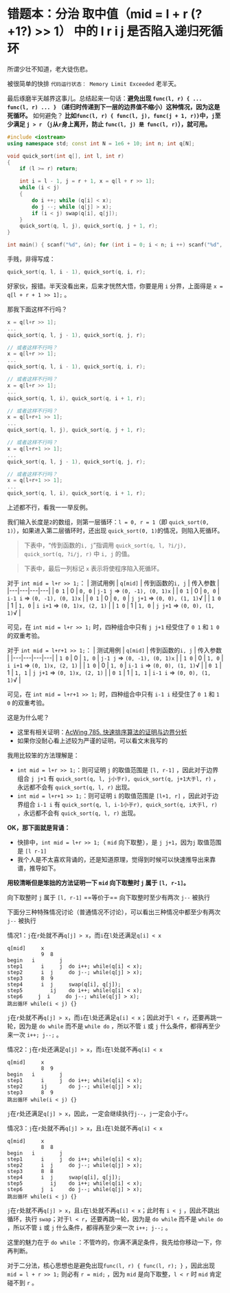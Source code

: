 # 错题本：分治 取中值（mid = l + r (?+1?) >> 1） 中的 l r i j 是否陷入递归死循环

所谓少壮不知道，老大徒伤悲。

被很简单的快排 `代码运行状态： Memory Limit Exceeded` 老半天。

最后琢磨半天越界这事儿。总结起来一句话：**避免出现 `func(l, r) { ... func(l, r) ... }` （递归时传递到下一层的边界值不缩小）这种情况，因为这是死循环。** 如何避免？ **比如`func(l, r) { func(l, j), func(j + 1, r)}`中，`j`至少满足 `j > r` （`j`从`r`身上离开，防止 `func(l, j) 是 func(l, r)`），就可用。**

```cpp
#include <iostream>
using namespace std; const int N = 1e6 + 10; int n; int q[N];

void quick_sort(int q[], int l, int r)
{
    if (l >= r) return;

    int i = l - 1, j = r + 1, x = q[l + r >> 1];
    while (i < j)
    {
        do i ++; while (q[i] < x);
        do j --; while (q[j] > x);
        if (i < j) swap(q[i], q[j]);
    }
    quick_sort(q, l, j), quick_sort(q, j + 1, r);
}

int main() { scanf("%d", &n); for (int i = 0; i < n; i ++) scanf("%d", &q[i]); quick_sort(q, 0, n-1); for (int i = 0; i < n; i ++) printf("%d ", q[i]); return 0; }
```

手贱，非得写成：
```cpp
quick_sort(q, l, i - 1), quick_sort(q, i, r);
```

好家伙，报错。半天没看出来，后来才恍然大悟，你要是用 `i` 分界，上面得是 `x = q[l + r + 1 >> 1];` 。

那我下面这样不行吗？
```cpp
x = q[l+r >> 1];
...
quick_sort(q, l, j - 1), quick_sort(q, j, r);

// 或者这样不行吗？
x = q[l+r >> 1];
...
quick_sort(q, l, i - 1), quick_sort(q, i, r);

// 或者这样不行吗？
x = q[l+r >> 1];
...
quick_sort(q, l, i), quick_sort(q, i + 1, r);

// 或者这样不行吗？
x = q[l+r+1 >> 1];
...
quick_sort(q, l, j), quick_sort(q, j + 1, r);

// 或者这样不行吗？
x = q[l+r+1 >> 1];
...
quick_sort(q, l, j - 1), quick_sort(q, j, r);

// 或者这样不行吗？
x = q[l+r+1 >> 1];
...
quick_sort(q, l, i), quick_sort(q, i + 1, r);
```

上述都不行，看我一一举反例。

我们输入长度是`2`的数组，则第一层循环：`l = 0, r = 1`（即 `quick_sort(0, 1)`），如果进入第二层循环时，还出现 `quick_sort(0, 1)`的情况，则陷入死循环。

> 下表中，“传到函数的`i, j`”指调用 `quick_sort(q, l, ?i/j), quick_sort(q, ?i/j, r)` 中 `i, j` 的值。

> 下表中，最后一列标记 `x` 表示将使程序陷入死循环。

对于 `int mid = l+r >> 1;`：
| 测试用例 | `q[mid]` | 传到函数的`i, j` | 传入参数 |
|---|---|---|---|
| `0 1` | 0 | `0, 0` | `j-1 j` => `(0, -1), (0, 1)x` |
| `0 1` | 0 | `0, 0` | `i-1 i` => `(0, -1), (0, 1)x` |
| `0 1` | 0 | `0, 0` | `j j+1` => `(0, 0), (1, 1)`√ |
| `1 0` | 1 | `1, 0` | `i i+1` => `(0, 1)x, (2, 1)` |
| `1 0` | 1 | `1, 0` | `j j+1` => `(0, 0), (1, 1)`√ |

可见，在 `int mid = l+r >> 1;` 时，四种组合中只有 `j j+1` 经受住了 `0 1` 和 `1 0` 的双重考验。

对于 `int mid = l+r+1 >> 1;`：
| 测试用例 | `q[mid]` | 传到函数的`i, j` | 传入参数 |
|---|---|---|---|
| `1 0` | 0 | `1, 0` | `j-1 j` => `(0, -1), (0, 1)x` |
| `1 0` | 0 | `1, 0` | `i i+1` => `(0, 1)x, (2, 1)` |
| `1 0` | 0 | `1, 0` | `i-1 i` => `(0, 0), (1, 1)`√ |
| `0 1` | 1 | `1, 1` | `j j+1` => `(0, 1)x, (2, 1)` |
| `0 1` | 1 | `1, 1` | `i-1 i` => `(0, 0), (1, 1)`√ |

可见，在 `int mid = l+r+1 >> 1;` 时，四种组合中只有 `i-1 i` 经受住了 `0 1` 和 `1 0` 的双重考验。

这是为什么呢？
- 这里有相关证明：[AcWing 785. 快速排序算法的证明与边界分析](https://www.acwing.com/solution/content/16777/)
- 如果你没耐心看上述较为严谨的证明，可以看文末我写的

我用比较笨的方法理解是：
- `int mid = l+r >> 1;`：则可证明 `j` 的取值范围是 `[l, r-1]` ，因此对于边界组合 `j j+1` 有 `quick_sort(q, l, j小于r), quick_sort(q, j+1大于l, r)` ，永远都不会有 `quick_sort(q, l, r)` 出现。
- `int mid = l+r+1 >> 1;`：则可证明 `i` 的取值范围是 `[l+1, r]` ，因此对于边界组合 `i-1 i` 有 `quick_sort(q, l, i-1小于r), quick_sort(q, i大于l, r)` ，永远都不会有 `quick_sort(q, l, r)` 出现。

**OK，那下面就是背诵：**
- 快排中，`int mid = l+r >> 1;`（ `mid` 向下取整），是 `j j+1`，因为`j` 取值范围是 `[l r-1]`
- 我个人是不太喜欢背诵的，还是知道原理，觉得到时候可以快速推导出来靠谱，推导如下。

**用较清晰但是笨拙的方法证明一下 `mid` 向下取整时 `j` 属于 `[l, r-1]`。**

向下取整时 `j` 属于 `[l, r-1]` ==等价于== 向下取整时至少有两次 `j--` 被执行

下面分三种特殊情况讨论（普通情况不讨论），可以看出三种情况中都至少有两次 `j--` 被执行

情况1：`j`在`r`处就不再`q[j] > x`，而`i`在`l`处还满足`q[i] < x`
```
q[mid]     x
           9  8
begin   i        j
step1      i     j  do i++; while(q[i] < x);
step2      i  j     do j--; while(q[j] > x);
step3      8  9
step4      i  j     swap(q[i], q[j]);
step5         ij    do i++; while(q[i] < x);
step6     j  i     do j--; while(q[j] > x);
跳出循环 while(i < j) {}
```

`j`在`r`处就不再`q[j] > x`，而`i`在`l`处还满足`q[i] < x`；因此对于`l < r`，还要再跳一轮，因为是 `do while` 而不是 `while do` ，所以不管 `i` 或 `j` 什么条件，都得再至少来一次 `i++; j--;` 。

情况2：`j`在`r`处还满足`q[j] > x`，而`i`在`l`处就不再`q[i] < x`
```
q[mid]     x
           8  9
begin   i        j
step1      i     j  do i++; while(q[i] < x);
step2      ij       do j--; while(q[j] > x);
step3      8  9
跳出循环 while(i < j) {}
```

`j`在`r`处还满足`q[j] > x`，因此，一定会继续执行`j--`，`j`一定会小于`r`。

情况3：`j`在`r`处就不再`q[j] > x`，且`i`在`l`处就不再`q[i] < x`
```
q[mid]     x
           8  8
begin   i        j
step1      i     j  do i++; while(q[i] < x);
step2      i  j     do j--; while(q[j] > x);
step3      8  8
step4      i  j     swap(q[i], q[j]);
step5         ij    do i++; while(q[i] < x);
step6      j  i     do j--; while(q[j] > x);
跳出循环 while(i < j) {}
```

`j`在`r`处就不再`q[j] > x`，且`i`在`l`处就不再`q[i] < x`；此时有 `i < j` ，因此不跳出循环，执行 `swap`；对于`l < r`，还要再跳一轮，因为是 `do while` 而不是 `while do` ，所以不管 `i` 或 `j` 什么条件，都得再至少来一次 `i++; j--;` 。

这里的魅力在于 `do while` ：不管咋的，你满不满足条件，我先给你移动一下，你再判断。

对于二分法，核心思想也是避免出现`func(l, r) { func(l, r); }` ，因此出现 `mid = l + r >> 1;` 则必有 `r = mid;` ，因为 `mid` 是向下取整，`l < r` 时 `mid` 肯定碰不到 `r` 。
